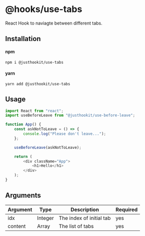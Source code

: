 # @hooks/use-tabs
React Hook to naviagte between different tabs.

## Installation

#### npm
`npm i @justhookit/use-tabs`

#### yarn
`yarn add @justhookit/use-tabs`

## Usage
```js
import React from "react";
import useBeforeLeave from "@justhookit/use-before-leave";

function App() {
	const askNotToLeave = () => {
		console.log("Please don't leave...");
	};

	useBeforeLeave(askNotToLeave);

	return (
		<div className="App">
			<h1>Hello</h1>
		</div>
	);
}
```

## Arguments
| Argument | Type    | Description              | Required |
|----------|---------|--------------------------|----------|
| idx      | Integer | The index of initial tab | yes      |
| content  | Array   | The list of tabs         | yes      |